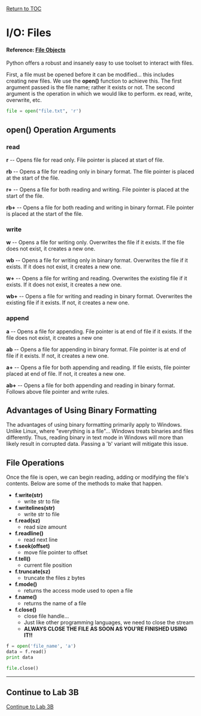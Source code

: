 <a href="https://github.com/CyberTrainingUSAF/07-Python-Programming/blob/master/00-Table-of-Contents.md" rel="Return to TOC"> Return to TOC </a>

# I/O: Files

#### Reference: [File Objects](https://docs.python.org/2.7/library/stdtypes.html#bltin-file-objects)

Python offers a robust and insanely easy to use toolset to interact with files.

First, a file must be opened before it can be modified... this includes creating new files. We use the **open\(\)** function to achieve this. The first argument passed is the file name; rather it exists or not. The second argument is the operation in which we would like to perform. ex read, write, overwrite, etc.

```python
file = open("file.txt", 'r')
```

## open\(\) Operation Arguments

### read

**r** -- Opens file for read only. File pointer is placed at start of file.

**rb** -- Opens a file for reading only in binary format. The file pointer is placed at the start of the file.

**r+** -- Opens a file for both reading and writing. File pointer is placed at the start of the file.

**rb+** -- Opens a file for both reading and writing in binary format. File pointer is placed at the start of the file.

### write

**w** -- Opens a file for writing only. Overwrites the file if it exists. If the file does not exist, it creates a new one.

**wb** -- Opens a file for writing only in binary format. Overwrites the file if it exists. If it does not exist, it creates a new one.

**w+** -- Opens a file for writing and reading. Overwrites the existing file if it exists. If it does not exist, it creates a new one.

**wb+** -- Opens a file for writing and reading in binary format. Overwrites the existing file if it exists. If not, it creates a new one.

### append

**a** -- Opens a file for appending. File pointer is at end of file if it exists. If the file does not exist, it creates a new one

**ab** -- Opens a file for appending in binary format. File pointer is at end of file if it exists. If not, it creates a new one.

**a+** -- Opens a file for both appending and reading. If file exists, file pointer placed at end of file. If not, it creates a new one.

**ab+** -- Opens a file for both appending and reading in binary format. Follows above file pointer and write rules.

## Advantages of Using Binary Formatting

The advantages of using binary formatting primarily apply to Windows. Unlike Linux, where "everything is a file"... Windows treats binaries and files differently. Thus, reading binary in text mode in Windows will more than likely result in corrupted data. Passing a 'b' variant will mitigate this issue.

## File Operations

Once the file is open, we can begin reading, adding or modifying the file's contents. Below are some of the methods to make that happen.

* **f.write\(str\)**
  * write str to file​
* **f.writelines\(str\)**
  * write str to file​
* **f.read\(sz\)**
  * read size amount​
* **f.readline\(\)**
  * read next line​
* **f.seek\(offset\)**
  * move file pointer to offset​
* **f.tell\(\)**
  * current file position​
* **f.truncate\(sz\)**
  * truncate the files z bytes​
* **f.mode\(\)**
  * returns the access mode used to open a file
* **f.name\(\)**
  * returns the name of a file
* **f.close\(\)**
  * close file handle​... 
  * Just like other programming languages, we need to close the stream
  * **ALWAYS CLOSE THE FILE AS SOON AS YOU'RE FINISHED USING IT!!**

```python
f = open('file_name', 'a')
data = f.read()
print data

file.close()
```  

---
## Continue to Lab 3B  

<a href="https://github.com/CyberTrainingUSAF/07-Python-Programming/blob/master/03_Flow_Control/lab3b.md" rel="Continue to Lab 3B"> Continue to Lab 3B </a>
